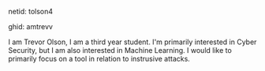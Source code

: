 netid: tolson4

ghid: amtrevv

I am Trevor Olson, I am a third year student. I'm primarily interested in Cyber Security, but I am also interested in Machine Learning. I would like to primarily focus on a tool in relation to instrusive attacks.
